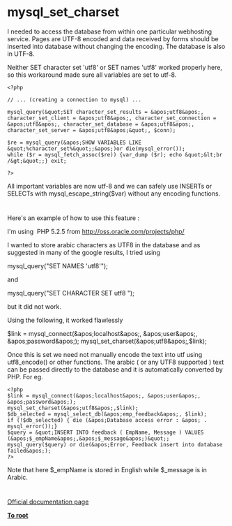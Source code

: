 # mysql_set_charset





I needed to access the database from within one particular webhosting service. Pages are UTF-8 encoded and data received by forms should be inserted into database without changing the encoding. The database is also in UTF-8.

Neither SET character set &apos;utf8&apos; or SET names &apos;utf8&apos; worked properly here, so this workaround made sure all variables are set to utf-8.



```
<?php

// ... (creating a connection to mysql) ...

mysql_query(&quot;SET character_set_results = &apos;utf8&apos;, character_set_client = &apos;utf8&apos;, character_set_connection = &apos;utf8&apos;, character_set_database = &apos;utf8&apos;, character_set_server = &apos;utf8&apos;&quot;, $conn);

$re = mysql_query(&apos;SHOW VARIABLES LIKE &quot;%character_set%&quot;;&apos;)or die(mysql_error());
while ($r = mysql_fetch_assoc($re)) {var_dump ($r); echo &quot;&lt;br /&gt;&quot;;} exit;

?>
```


All important variables are now utf-8 and we can safely use INSERTs or SELECTs with mysql_escape_string($var) without any encoding functions.

  

#



Here&apos;s an example of how to use this feature :

I&apos;m using&#xA0; PHP 5.2.5 from http://oss.oracle.com/projects/php/

I wanted to store arabic characters as UTF8 in the database and as suggested in many of the google results, I tried using

mysql_query(&quot;SET NAMES &apos;utf8&apos;&quot;);

and 

mysql_query(&quot;SET CHARACTER SET utf8 &quot;);

but it did not work.

Using the following, it worked flawlessly

$link = mysql_connect(&apos;localhost&apos;, &apos;user&apos;, &apos;password&apos;);
mysql_set_charset(&apos;utf8&apos;,$link);

Once this is set we need not manually encode the text into utf using utf8_encode() or other functions. The arabic ( or any UTF8 supported ) text can be passed directly to the database and it is automatically converted by PHP.
For eg.


```
<?php
$link = mysql_connect(&apos;localhost&apos;, &apos;user&apos;, &apos;password&apos;);
mysql_set_charset(&apos;utf8&apos;,$link);
$db_selected = mysql_select_db(&apos;emp_feedback&apos;, $link);
if (!$db_selected) { die (&apos;Database access error : &apos; . mysql_error());}
$query = &quot;INSERT INTO feedback ( EmpName, Message ) VALUES (&apos;$_empName&apos;,&apos;$_message&apos;)&quot;;
mysql_query($query) or die(&apos;Error, Feedback insert into database failed&apos;);
?>
```

Note that here $_empName is stored in English while $_message is in Arabic.

  

#

[Official documentation page](https://www.php.net/manual/en/function.mysql-set-charset.php)

**[To root](/README.md)**
